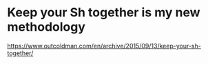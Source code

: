 # Keep your Sh together is my new methodology
https://www.outcoldman.com/en/archive/2015/09/13/keep-your-sh-together/

